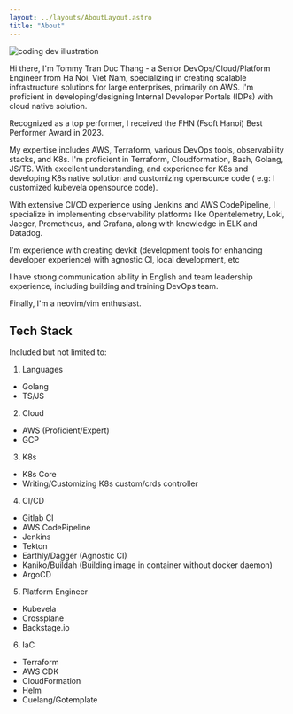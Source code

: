 ```yaml
---
layout: ../layouts/AboutLayout.astro
title: "About"
---
```


<div>
  <img src="/assets/dev.svg" class="sm:w-1/2 mx-auto" alt="coding dev illustration">
</div>

Hi there, I'm Tommy Tran Duc Thang - a Senior DevOps/Cloud/Platform Engineer
from Ha Noi, Viet Nam, specializing in creating scalable infrastructure
solutions for large enterprises, primarily on AWS. I'm proficient in
developing/designing Internal Developer Portals (IDPs) with cloud native
solution.

Recognized as a top performer, I received the FHN (Fsoft Hanoi) Best Performer
Award in 2023.

My expertise includes AWS, Terraform, various DevOps tools, observability
stacks, and K8s. I'm proficient in Terraform, Cloudformation, Bash, Golang,
JS/TS. With excellent understanding, and experience for K8s and developing K8s
native solution and customizing opensource code ( e.g: I customized kubevela
opensource code).

With extensive CI/CD experience using Jenkins and AWS CodePipeline, I specialize
in implementing observability platforms like Opentelemetry, Loki, Jaeger,
Prometheus, and Grafana, along with knowledge in ELK and Datadog.

I'm experience with creating devkit (development tools for enhancing developer
experience) with agnostic CI, local development, etc

I have strong communication ability in English and team leadership experience,
including building and training DevOps team.

Finally, I'm a neovim/vim enthusiast.

## Tech Stack

Included but not limited to:

1. Languages

- Golang
- TS/JS

2. Cloud

- AWS (Proficient/Expert)
- GCP

3. K8s

- K8s Core
- Writing/Customizing K8s custom/crds controller

4. CI/CD

- Gitlab CI
- AWS CodePipeline
- Jenkins
- Tekton
- Earthly/Dagger (Agnostic CI)
- Kaniko/Buildah (Building image in container without docker daemon)
- ArgoCD

5. Platform Engineer

- Kubevela
- Crossplane
- Backstage.io

6. IaC

- Terraform
- AWS CDK
- CloudFormation
- Helm
- Cuelang/Gotemplate
